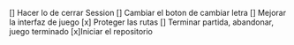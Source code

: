 [] Hacer lo de cerrar Session
[] Cambiar el boton de cambiar letra 
[] Mejorar la interfaz de juego
[x] Proteger las rutas
[] Terminar partida, abandonar, juego terminado
[x]Iniciar el repositorio